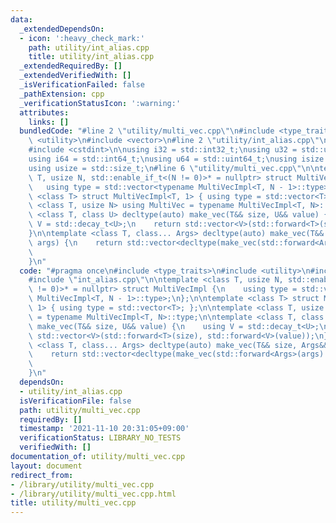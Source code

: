 ```yaml
---
data:
  _extendedDependsOn:
  - icon: ':heavy_check_mark:'
    path: utility/int_alias.cpp
    title: utility/int_alias.cpp
  _extendedRequiredBy: []
  _extendedVerifiedWith: []
  _isVerificationFailed: false
  _pathExtension: cpp
  _verificationStatusIcon: ':warning:'
  attributes:
    links: []
  bundledCode: "#line 2 \"utility/multi_vec.cpp\"\n#include <type_traits>\n#include\
    \ <utility>\n#include <vector>\n#line 2 \"utility/int_alias.cpp\"\n#include <cstddef>\n\
    #include <cstdint>\n\nusing i32 = std::int32_t;\nusing u32 = std::uint32_t;\n\
    using i64 = std::int64_t;\nusing u64 = std::uint64_t;\nusing isize = std::ptrdiff_t;\n\
    using usize = std::size_t;\n#line 6 \"utility/multi_vec.cpp\"\n\ntemplate <class\
    \ T, usize N, std::enable_if_t<(N != 0)>* = nullptr> struct MultiVecImpl {\n \
    \   using type = std::vector<typename MultiVecImpl<T, N - 1>::type>;\n};\n\ntemplate\
    \ <class T> struct MultiVecImpl<T, 1> { using type = std::vector<T>; };\n\ntemplate\
    \ <class T, usize N> using MultiVec = typename MultiVecImpl<T, N>::type;\n\ntemplate\
    \ <class T, class U> decltype(auto) make_vec(T&& size, U&& value) {\n    using\
    \ V = std::decay_t<U>;\n    return std::vector<V>(std::forward<T>(size), std::forward<V>(value));\n\
    }\n\ntemplate <class T, class... Args> decltype(auto) make_vec(T&& size, Args&&...\
    \ args) {\n    return std::vector<decltype(make_vec(std::forward<Args>(args)...))>(std::forward<T>(size),\n\
    \                                                                        make_vec(std::forward<Args>(args)...));\n\
    }\n"
  code: "#pragma once\n#include <type_traits>\n#include <utility>\n#include <vector>\n\
    #include \"int_alias.cpp\"\n\ntemplate <class T, usize N, std::enable_if_t<(N\
    \ != 0)>* = nullptr> struct MultiVecImpl {\n    using type = std::vector<typename\
    \ MultiVecImpl<T, N - 1>::type>;\n};\n\ntemplate <class T> struct MultiVecImpl<T,\
    \ 1> { using type = std::vector<T>; };\n\ntemplate <class T, usize N> using MultiVec\
    \ = typename MultiVecImpl<T, N>::type;\n\ntemplate <class T, class U> decltype(auto)\
    \ make_vec(T&& size, U&& value) {\n    using V = std::decay_t<U>;\n    return\
    \ std::vector<V>(std::forward<T>(size), std::forward<V>(value));\n}\n\ntemplate\
    \ <class T, class... Args> decltype(auto) make_vec(T&& size, Args&&... args) {\n\
    \    return std::vector<decltype(make_vec(std::forward<Args>(args)...))>(std::forward<T>(size),\n\
    \                                                                        make_vec(std::forward<Args>(args)...));\n\
    }\n"
  dependsOn:
  - utility/int_alias.cpp
  isVerificationFile: false
  path: utility/multi_vec.cpp
  requiredBy: []
  timestamp: '2021-11-10 20:31:05+09:00'
  verificationStatus: LIBRARY_NO_TESTS
  verifiedWith: []
documentation_of: utility/multi_vec.cpp
layout: document
redirect_from:
- /library/utility/multi_vec.cpp
- /library/utility/multi_vec.cpp.html
title: utility/multi_vec.cpp
---
```


